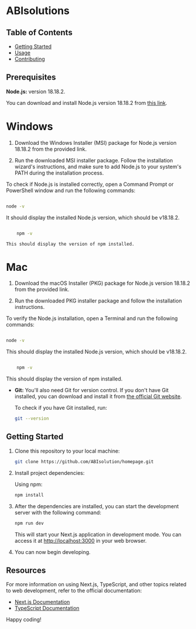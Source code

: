 # ABIsolutions

## Table of Contents

- [Getting Started](#getting-started)
- [Usage](#usage)
- [Contributing](#contributing)

## Prerequisites

**Node.js:** version 18.18.2.

You can download and install Node.js version 18.18.2 from [this link](https://nodejs.org/download/release/v18.18.2/).

# Windows

1. Download the Windows Installer (MSI) package for Node.js version 18.18.2 from the provided link.

2. Run the downloaded MSI installer package. Follow the installation wizard's instructions, and make sure to add Node.js to your system's PATH during the installation process.

To check if Node.js is installed correctly, open a Command Prompt or PowerShell window and run the following commands:

```bash

node -v
```

It should display the installed Node.js version, which should be v18.18.2.

```bash

    npm -v
```

    This should display the version of npm installed.

# Mac

1. Download the macOS Installer (PKG) package for Node.js version 18.18.2 from the provided link.

2. Run the downloaded PKG installer package and follow the installation instructions.

To verify the Node.js installation, open a Terminal and run the following commands:

```bash

node -v
```

This should display the installed Node.js version, which should be v18.18.2.

```bash

    npm -v
```

This should display the version of npm installed.

- **Git:** You'll also need Git for version control. If you don't have Git installed, you can download and install it from [the official Git website](https://git-scm.com/).

  To check if you have Git installed, run:

  ```bash
  git --version
  ```

## Getting Started

1. Clone this repository to your local machine:

   ```bash
   git clone https://github.com/ABIsolution/homepage.git
   ```

2. Install project dependencies:

   Using npm:

   ```bash
   npm install
   ```

3. After the dependencies are installed, you can start the development server with the following command:

   ```bash
   npm run dev
   ```

   This will start your Next.js application in development mode. You can access it at [http://localhost:3000](http://localhost:3000) in your web browser.

4. You can now begin developing.

## Resources

For more information on using Next.js, TypeScript, and other topics related to web development, refer to the official documentation:

- [Next.js Documentation](https://nextjs.org/docs)
- [TypeScript Documentation](https://www.typescriptlang.org/docs/)

Happy coding!
